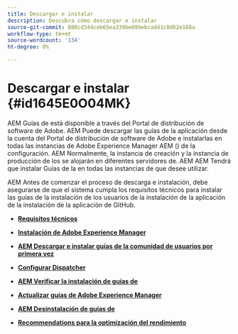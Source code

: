 ```yaml
---
title: Descargar e instalar
description: Descubra cómo descargar e instalar
source-git-commit: 880cd344ceb65ea339be699ebcad41c0d62e168a
workflow-type: tm+mt
source-wordcount: '134'
ht-degree: 0%

---
```


# Descargar e instalar {#id1645E0O04MK}

AEM Guías de está disponible a través del Portal de distribución de software de Adobe. AEM Puede descargar las guías de la aplicación desde la cuenta del Portal de distribución de software de Adobe e instalarlas en todas las instancias de Adobe Experience Manager AEM \(\) de la configuración. AEM Normalmente, la instancia de creación y la instancia de producción de los se alojarán en diferentes servidores de. AEM AEM Tendrá que instalar Guías de la en todas las instancias de que desee utilizar.

AEM Antes de comenzar el proceso de descarga e instalación, debe asegurarse de que el sistema cumpla los requisitos técnicos para instalar las guías de la instalación de los usuarios de la instalación de la aplicación de la instalación de la aplicación de GitHub.

- **[Requisitos técnicos](download-install-technical-requirements.md)**

- **[Instalación de Adobe Experience Manager](download-install-aem.md)**

- **[AEM Descargar e instalar guías de la comunidad de usuarios por primera vez](download-install-aemg-first-time.md)**

- **[Configurar Dispatcher](download-install-configure-dispatcher.md)**

- **[AEM Verificar la instalación de guías de](download-install-verify-aemg-installation.md)**

- **[Actualizar guías de Adobe Experience Manager](upgrade-xml-documentation.md)**

- **[AEM Desinstalación de guías de](download-install-unistall-aemg.md)**

- **[Recommendations para la optimización del rendimiento](download-install-recommend-perf-optimiz.md)**
